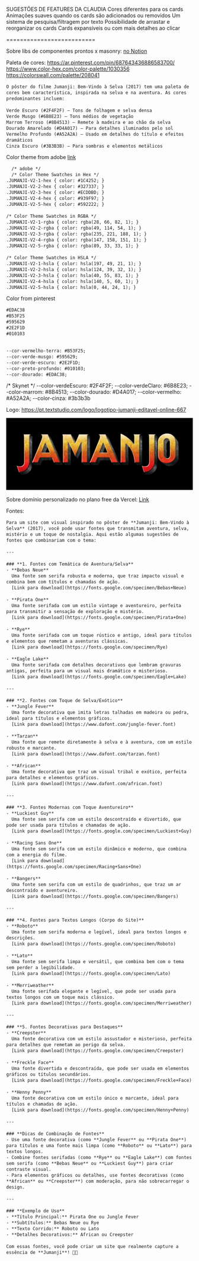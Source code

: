 
SUGESTÕES DE FEATURES DA CLAUDIA
Cores diferentes para os cards
Animações suaves quando os cards são adicionados ou removidos
Um sistema de pesquisa/filtragem por texto
Possibilidade de arrastar e reorganizar os cards
Cards expansíveis ou com mais detalhes ao clicar



==========================

Sobre libs de componentes prontos x masonry: 
[no Notion](https://www.notion.so/rafaellindemann/pesquisa-Sobre-possibilidades-de-implementa-o-do-layout-masonry-com-React-1a6d393ff68e8046a7ced20052cc478c)


Paleta de cores: 
https://ar.pinterest.com/pin/687643436886583700/
https://www.color-hex.com/color-palette/1030356
https://colorswall.com/palette/208041

```
O pôster do filme Jumanji: Bem-Vindo à Selva (2017) tem uma paleta de cores bem característica, inspirada na selva e na aventura. As cores predominantes incluem:

Verde Escuro (#2F4F2F) – Tons de folhagem e selva densa
Verde Musgo (#6B8E23) – Tons médios de vegetação
Marrom Terroso (#8B4513) – Remete à madeira e ao chão da selva
Dourado Amarelado (#D4A017) – Para detalhes iluminados pelo sol
Vermelho Profundo (#A52A2A) – Usado em detalhes do título e efeitos dramáticos
Cinza Escuro (#3B3B3B) – Para sombras e elementos metálicos
```


Color theme from adobe 
[link](https://color.adobe.com/pt/JUMANJI-V2-color-theme-12324668/)
```
  /* adobe */
  /* Color Theme Swatches in Hex */
.JUMANJI-V2-1-hex { color: #1C4252; }
.JUMANJI-V2-2-hex { color: #327337; }
.JUMANJI-V2-3-hex { color: #ECDDBD; }
.JUMANJI-V2-4-hex { color: #939F97; }
.JUMANJI-V2-5-hex { color: #592222; }

/* Color Theme Swatches in RGBA */
.JUMANJI-V2-1-rgba { color: rgba(28, 66, 82, 1); }
.JUMANJI-V2-2-rgba { color: rgba(49, 114, 54, 1); }
.JUMANJI-V2-3-rgba { color: rgba(235, 221, 188, 1); }
.JUMANJI-V2-4-rgba { color: rgba(147, 158, 151, 1); }
.JUMANJI-V2-5-rgba { color: rgba(89, 33, 33, 1); }

/* Color Theme Swatches in HSLA */
.JUMANJI-V2-1-hsla { color: hsla(197, 49, 21, 1); }
.JUMANJI-V2-2-hsla { color: hsla(124, 39, 32, 1); }
.JUMANJI-V2-3-hsla { color: hsla(40, 55, 83, 1); }
.JUMANJI-V2-4-hsla { color: hsla(140, 5, 60, 1); }
.JUMANJI-V2-5-hsla { color: hsla(0, 44, 24, 1); }
```

Color from pinterest
```
#EDAC38
#B53F25
#595629
#2E2F1D
#010103


```


    --cor-vermelho-terra: #B53F25;
    --cor-verde-musgo: #595629;
    --cor-verde-escuro: #2E2F1D;
    --cor-preto-profundo: #010103;
    --cor-dourado: #EDAC38;

  /* Skynet */
  --color-verdeEscuro: #2F4F2F;
  --color-verdeClaro: #6B8E23;
  --color-marrom: #8B4513;
  --color-dourado: #D4A017;
  --color-vermelho: #A52A2A;
  --color-cinza: #3b3b3b

Logo:
https://pt.textstudio.com/logo/logotipo-jumanji-editavel-online-667

![alt text](image.png)


Sobre domínio personalizado no plano free da Vercel:
[Link](https://rafaellindemann.notion.site/Dom-nio-personalizado-em-Vercel-Free-1a3d393ff68e805eb6f3e923e9b67b55)



Fontes: 
```
Para um site com visual inspirado no pôster de **Jumanji: Bem-Vindo à Selva** (2017), você pode usar fontes que transmitam aventura, selva, mistério e um toque de nostalgia. Aqui estão algumas sugestões de fontes que combinariam com o tema:

---

### **1. Fontes com Temática de Aventura/Selva**
- **Bebas Neue**  
  Uma fonte sem serifa robusta e moderna, que traz impacto visual e combina bem com títulos e chamadas de ação.  
  [Link para download](https://fonts.google.com/specimen/Bebas+Neue)

- **Pirata One**  
  Uma fonte serifada com um estilo vintage e aventureiro, perfeita para transmitir a sensação de exploração e mistério.  
  [Link para download](https://fonts.google.com/specimen/Pirata+One)

- **Rye**  
  Uma fonte serifada com um toque rústico e antigo, ideal para títulos e elementos que remetam a aventuras clássicas.  
  [Link para download](https://fonts.google.com/specimen/Rye)

- **Eagle Lake**  
  Uma fonte serifada com detalhes decorativos que lembram gravuras antigas, perfeita para um visual mais dramático e misterioso.  
  [Link para download](https://fonts.google.com/specimen/Eagle+Lake)

---

### **2. Fontes com Toque de Selva/Exótico**
- **Jungle Fever**  
  Uma fonte decorativa que imita letras talhadas em madeira ou pedra, ideal para títulos e elementos gráficos.  
  [Link para download](https://www.dafont.com/jungle-fever.font)

- **Tarzan**  
  Uma fonte que remete diretamente à selva e à aventura, com um estilo robusto e marcante.  
  [Link para download](https://www.dafont.com/tarzan.font)

- **African**  
  Uma fonte decorativa que traz um visual tribal e exótico, perfeita para detalhes e elementos gráficos.  
  [Link para download](https://www.dafont.com/african.font)

---

### **3. Fontes Modernas com Toque Aventureiro**
- **Luckiest Guy**  
  Uma fonte sem serifa com um estilo descontraído e divertido, que pode ser usada para títulos e chamadas de ação.  
  [Link para download](https://fonts.google.com/specimen/Luckiest+Guy)

- **Racing Sans One**  
  Uma fonte sem serifa com um estilo dinâmico e moderno, que combina com a energia do filme.  
  [Link para download](https://fonts.google.com/specimen/Racing+Sans+One)

- **Bangers**  
  Uma fonte sem serifa com um estilo de quadrinhos, que traz um ar descontraído e aventureiro.  
  [Link para download](https://fonts.google.com/specimen/Bangers)

---

### **4. Fontes para Textos Longos (Corpo do Site)**
- **Roboto**  
  Uma fonte sem serifa moderna e legível, ideal para textos longos e descrições.  
  [Link para download](https://fonts.google.com/specimen/Roboto)

- **Lato**  
  Uma fonte sem serifa limpa e versátil, que combina bem com o tema sem perder a legibilidade.  
  [Link para download](https://fonts.google.com/specimen/Lato)

- **Merriweather**  
  Uma fonte serifada elegante e legível, que pode ser usada para textos longos com um toque mais clássico.  
  [Link para download](https://fonts.google.com/specimen/Merriweather)

---

### **5. Fontes Decorativas para Destaques**
- **Creepster**  
  Uma fonte decorativa com um estilo assustador e misterioso, perfeita para detalhes que remetam ao perigo da selva.  
  [Link para download](https://fonts.google.com/specimen/Creepster)

- **Freckle Face**  
  Uma fonte divertida e descontraída, que pode ser usada em elementos gráficos ou títulos secundários.  
  [Link para download](https://fonts.google.com/specimen/Freckle+Face)

- **Henny Penny**  
  Uma fonte decorativa com um estilo único e marcante, ideal para títulos e chamadas de ação.  
  [Link para download](https://fonts.google.com/specimen/Henny+Penny)

---

### **Dicas de Combinação de Fontes**
- Use uma fonte decorativa (como **Jungle Fever** ou **Pirata One**) para títulos e uma fonte mais limpa (como **Roboto** ou **Lato**) para textos longos.
- Combine fontes serifadas (como **Rye** ou **Eagle Lake**) com fontes sem serifa (como **Bebas Neue** ou **Luckiest Guy**) para criar contraste visual.
- Para elementos gráficos ou detalhes, use fontes decorativas (como **African** ou **Creepster**) com moderação, para não sobrecarregar o design.

---

### **Exemplo de Uso**
- **Título Principal:** Pirata One ou Jungle Fever  
- **Subtítulos:** Bebas Neue ou Rye  
- **Texto Corrido:** Roboto ou Lato  
- **Detalhes Decorativos:** African ou Creepster  

Com essas fontes, você pode criar um site que realmente capture a essência de **Jumanji**! 🎨✨
```